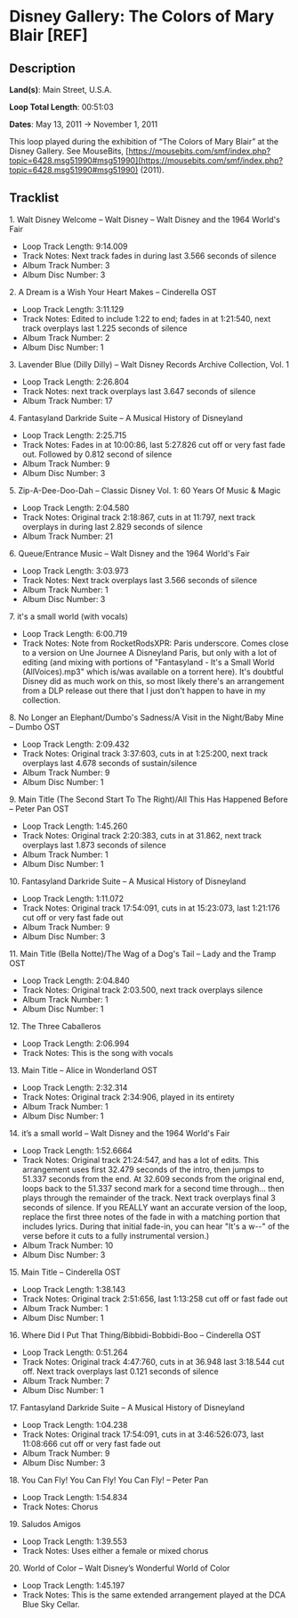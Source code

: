 # Disney Gallery: The Colors of Mary Blair [REF]

## Description

**Land(s)**: Main Street, U.S.A.

**Loop Total Length**: 00:51:03

**Dates**: May 13, 2011 → November 1, 2011

This loop played during the exhibition of “The Colors of Mary Blair” at the Disney Gallery. See MouseBits, [https://mousebits.com/smf/index.php?topic=6428.msg51990#msg51990](https://mousebits.com/smf/index.php?topic=6428.msg51990#msg51990) (2011).

## Tracklist

1\. Walt Disney Welcome – Walt Disney – Walt Disney and the 1964 World's Fair

- Loop Track Length: 9:14.009
- Track Notes: Next track fades in during last 3.566 seconds of silence
- Album Track Number: 3
- Album Disc Number: 3

2\. A Dream is a Wish Your Heart Makes – Cinderella OST

- Loop Track Length: 3:11.129
- Track Notes: Edited to include 1:22 to end; fades in at 1:21:540, next track overplays last 1.225 seconds of silence
- Album Track Number: 2
- Album Disc Number: 1

3\. Lavender Blue (Dilly Dilly) – Walt Disney Records Archive Collection, Vol. 1

- Loop Track Length: 2:26.804
- Track Notes: next track overplays last 3.647 seconds of silence
- Album Track Number: 17

4\. Fantasyland Darkride Suite – A Musical History of Disneyland

- Loop Track Length: 2:25.715
- Track Notes: Fades in at 10:00:86, last 5:27.826 cut off or very fast fade out. Followed by 0.812 second of silence
- Album Track Number: 9
- Album Disc Number: 3

5\. Zip-A-Dee-Doo-Dah – Classic Disney Vol. 1: 60 Years Of Music & Magic

- Loop Track Length: 2:04.580
- Track Notes: Original track 2:18:867, cuts in at 11:797, next track overplays in during last 2.829 seconds of silence
- Album Track Number: 21

6\. Queue/Entrance Music – Walt Disney and the 1964 World's Fair

- Loop Track Length: 3:03.973
- Track Notes: Next track overplays last 3.566 seconds of silence
- Album Track Number: 1
- Album Disc Number: 3

7\. it's a small world (with vocals)

- Loop Track Length: 6:00.719
- Track Notes: Note from RocketRodsXPR: Paris underscore. Comes close to a version on Une Journee A Disneyland Paris, but only with a lot of editing (and mixing with portions of "Fantasyland - It's a Small World (AllVoices).mp3" which is/was available on a torrent here). It's doubtful Disney did as much work on this, so most likely there's an arrangement from a DLP release out there that I just don't happen to have in my collection.

8\. No Longer an Elephant/Dumbo's Sadness/A Visit in the Night/Baby Mine – Dumbo OST

- Loop Track Length: 2:09.432
- Track Notes: Original track 3:37:603, cuts in at 1:25:200, next track overplays last 4.678 seconds of sustain/silence
- Album Track Number: 9
- Album Disc Number: 1

9\. Main Title (The Second Start To The Right)/All This Has Happened Before – Peter Pan OST

- Loop Track Length: 1:45.260
- Track Notes: Original track 2:20:383, cuts in at 31.862, next track overplays last 1.873 seconds of silence
- Album Track Number: 1
- Album Disc Number: 1

10\. Fantasyland Darkride Suite – A Musical History of Disneyland

- Loop Track Length: 1:11.072
- Track Notes: Original track 17:54:091, cuts in at 15:23:073, last 1:21:176 cut off or very fast fade out
- Album Track Number: 9
- Album Disc Number: 3

11\. Main Title (Bella Notte)/The Wag of a Dog's Tail – Lady and the Tramp OST

- Loop Track Length: 2:04.840
- Track Notes: Original track 2:03.500, next track overplays silence
- Album Track Number: 1
- Album Disc Number: 1

12\. The Three Caballeros

- Loop Track Length: 2:06.994
- Track Notes: This is the song with vocals

13\. Main Title – Alice in Wonderland OST

- Loop Track Length: 2:32.314
- Track Notes: Original track 2:34:906, played in its entirety
- Album Track Number: 1
- Album Disc Number: 1

14\. it’s a small world – Walt Disney and the 1964 World's Fair

- Loop Track Length: 1:52.6664
- Track Notes: Original track 21:24:547, and has a lot of edits. This arrangement uses first 32.479 seconds of the intro, then jumps to 51.337 seconds from the end. At 32.609 seconds from the original end, loops back to the 51.337 second mark for a second time through... then plays through the remainder of the track. Next track overplays final 3 seconds of silence. If you REALLY want an accurate version of the loop, replace the first three notes of the fade in with a matching portion that includes lyrics. During that initial fade-in, you can hear "It's a w--" of the verse before it cuts to a fully instrumental version.)
- Album Track Number: 10
- Album Disc Number: 3

15\. Main Title – Cinderella OST

- Loop Track Length: 1:38.143
- Track Notes: Original track 2:51:656, last 1:13:258 cut off or fast fade out
- Album Track Number: 1
- Album Disc Number: 1

16\. Where Did I Put That Thing/Bibbidi-Bobbidi-Boo – Cinderella OST

- Loop Track Length: 0:51.264
- Track Notes: Original track 4:47:760, cuts in at 36.948 last 3:18.544 cut off. Next track overplays last 0.121 seconds of silence
- Album Track Number: 7
- Album Disc Number: 1

17\. Fantasyland Darkride Suite – A Musical History of Disneyland

- Loop Track Length: 1:04.238
- Track Notes: Original track 17:54:091, cuts in at 3:46:526:073, last 11:08:666 cut off or very fast fade out
- Album Track Number: 9
- Album Disc Number: 3

18\. You Can Fly! You Can Fly! You Can Fly! – Peter Pan

- Loop Track Length: 1:54.834
- Track Notes: Chorus

19\. Saludos Amigos

- Loop Track Length: 1:39.553
- Track Notes: Uses either a female or mixed chorus

20\. World of Color – Walt Disney’s Wonderful World of Color

- Loop Track Length: 1:45.197
- Track Notes: This is the same extended arrangement played at the DCA Blue Sky Cellar.
